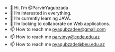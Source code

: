 - 👋 Hi, I’m @ParvinYagubzada
- 👀 I’m interested in everything.
- 🌱 I’m currently learning JAVA.
- 💞️ I’m looking to collaborate on Web applications.
- 📫 How to reach me pyaqubzadee@gmail.com
- 📫 How to reach me parvinyy@code.edu.az
- 📫 How to reach me pyaqubzade@beu.edu.az
